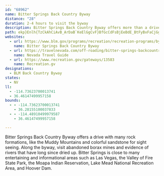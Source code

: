```yaml
---
id: "68962"
name: Bitter Springs Back Country Byway
distance: "28"
duration: 2-4 hours to visit the byway
description: Bitter Springs Back Country Byway offers more than a drive with many rock formations, like the Muddy Mountains and colorful sandstone for sightseeing.
path: ekp}Enlh{TzCkAhCiAvB_ArDaB`KeElGgCvF}BfGcCdFsBjEeBdE_BtFyBxFaCjGgCbLqEhJuDnJaEtF_ClF_C|FgClHyCnGeC~GmCdHqClFsBpGiCpGaCxFwBxIaDpFsBdHcCdIsC`A[r@Mz@Mb@K\KLENGPKpCeA~@[pAi@jBs@pBw@~Am@bEiBpDeBNKRObCkAPQPOROPMZOhGkCzB}@bDmAtAi@z@]zA}@rCeBnAs@ZQRM^_@rBiBdAcA\YPOTIb@SRKXWPOVQTURYhBkDzBeE`CmEjBiDlCuEdD}FrCwE~BwDjA_Bn@u@h@o@X]P[JYPs@Ta@R]N]Ha@Lk@FYLQb@m@l@u@l@e@d@Wd@IPEJETONOLQLa@Po@L]N]NQVOd@Q^KN@\ITIh@MX?P@RBLHLJPVNTLTNJ\RZFd@Jj@Jd@?jAKdAKd@IRGJAL?R?T?XEd@OZKVOZMRIJILSLG\Kp@U\GPAZ@^BZ?VANCLIRSLQJKHIHA^Ch@KZKn@Wv@a@l@[TQRMR?L?LMJILAFGP_@LWJKDML_@F_@H[Fc@Da@Bk@DwAFcB?i@Gu@Cy@A]@WBWB]?YB]?a@B]FUJe@FSDO?Q@[@W@U@QFYHWDODON]Te@P]FKHGHEd@KRIFKHOBQBUASCoAEu@?s@Hu@H_@H]PSTIJARDJHHN?ZAR?V?VN^Z`@PNLDRETSZk@`@m@Zc@LQJCHAZ@^NHHPN\t@T\JDP?NIFUBUC]C_@A[BQHGJ?\^^n@X`@NRHHD@FADCRULMRUTYHQFQHYHYJMLKLMXMXKPMTULSRYV]Xc@LM\Wr@g@bAo@d@]hA{@l@e@d@a@T_@PYJKHIHEL?HBFBDJDL@N?ZBLDJFJPLL@LAXEPK^c@f@o@j@kAl@gA\o@d@y@R[p@{@l@k@RYT]JMJKTKPCPEPCHCHIRMNKLINS^s@\q@\q@RYV]Re@Re@Ve@RYZUXQRAPAf@Of@MRAHDFFLF`@TT\RXPVZ`@R^Hd@Hp@@v@H^Nh@Rh@JXH\Jv@H`@DPFLHHPJ`@LLDLFTDN@NJXLXJVFf@D^@ZBVGTSPMNIPCN?JHXRNPXPPFHJHRHb@Jv@BLFPZj@b@j@RVLHLDR@PCTGPAP?LFNHl@j@d@`@p@d@XRLJLPL`@J^JLHFx@Zr@RNBTBp@BrAGlACp@@P?PE`@OVM\OVUNCP?PDHJJNJLRJRHVFPJPNFJJJJBPBPGNGRMNONKTITINERAR@VHLFHHLNHNHJFBPBLAPGRKVWR[\o@FGHEr@_@HIRSLOLKLKDGJ]HUFOHMTQZINERGP@h@JTBj@Bf@@^AVA\O\Sv@e@`As@NMDEDQLk@TaA^_BHe@Lk@JMPGT?X?XFPJ`@LTJj@Rd@JT?VE\MLEJ?H@J@b@IZKHGHKNINIVMPKPKJILAL?P?TCN?J@NDLFNJHFNBX?b@Bb@BLCHCNKJKLYFO?SAQEKCMGQCW@OFGNBN@^@d@BVBJ?JAPGLIPWPWNS\[RQZYZYZOTILKREVMJKHKHGJEL?HDHFNBTFL@^CPA`@HTJXB`@JJ?JCNSLONQV]HQHEHEPIVOJCNAR?PETGRINMNS@MAIOUWUOSGQCOASDQBKHGPGZM`@KXEPILG^Y\YRMRQ\_@RYTa@LWHKXYPUHOR]JOHIJKROJEHIHIRa@Xq@Rk@\s@LYXm@PYJMJKTQNEb@M|@Ob@Ob@S`@WXa@`@_AJYBYLe@P}@VeALg@DOVq@n@eB`@_A`@aAb@iAXq@V{@P{@Jw@DY?s@AsAIiDG}BKkBC{@?_@?s@ByA?S?K?S@QB]@UDOBW@U@UFKF]LeADy@HcAHy@Bk@?Y@_@BUFk@T{@HYRm@JUHMn@q@d@i@ZWX_@Ve@X]d@i@^a@LOZUb@c@`@a@h@k@\a@JQDSHUBWAO?SDKh@_@~@o@JIFSFUBUD]Bc@H[Ha@D[@W?SGc@IWGe@E]A[?a@@_@Hq@He@Dk@@m@BmA?_@Bo@BWBSJi@Ns@F]@Q@O?UDOLYHSBKDSLU^c@FODO?]?a@?o@?Q@KDMTYHMJUDg@B[@SF]@OBUCQIg@Ea@Go@EWCOGc@Ga@CWAQ@]@g@Bk@Dg@Ha@Nu@V}@\eATq@Xy@Pe@H[Je@Jm@Hg@@O?UAW?QBQHq@Hi@Da@Da@BS@OBMDOBO?]?]AY?W@OH]@Q@O?[BSDM@Q@KDIJO~A_D^YRCPWLOAI?UDYDWJm@FW?YBQBMJGDQHk@RkBJcALq@Bi@BU@MJGb@s@Jm@Fu@Bk@DSVYVYl@{@Nc@FYJc@Xk@v@}@l@q@NUP_@d@i@Xk@f@k@n@u@n@[\U`Ay@h@q@h@wAr@sBt@}B^{BXcDHqBSyBm@aDAm@LgDP_D@eAH_ADg@NeBVeCFmADyAEuA?u@@{ANiB^iCNeA?i@GaAEs@c@_B_@_As@mB[}@e@_B]yAYeBI_BHyBd@cBTkAReB?qBCaCJmAX_BF}AJkBTaBViBT_BEeAO{@Me@Gq@?u@NmAJw@n@sB\eATq@X[\QdA_@p@SNUR]b@cAZo@\U^Ib@Sl@e@f@s@X[h@aA|@oA|@gAbAeAt@m@^c@`Ay@t@gAf@}@Pa@Dc@@]De@Tk@RQr@k@lAMdAI`AWnAYj@U|@[xAm@tAWr@IjAQr@@TC\MV?ZBTETCf@B`@Hf@@j@B\Ed@KZI`@EV@l@Ad@Hl@En@Gh@Kd@Ev@?l@JlA^f@Tl@V`@LXEPIVWd@_@VOp@Ot@Gr@CREV?hAVn@X`Ah@d@^~@d@lABjBJxAFvAG^Bd@F`@N^Fl@Hv@Xr@NbAKp@KTKJKRIv@k@X_@v@q@n@c@`@c@`@a@l@g@h@[bA[`A[pAGvA?V@VG`@Ft@?ZGJMX]t@cAb@}@^eARk@Js@Pk@Xk@l@m@p@m@RYn@aA\k@N]BSHi@La@\q@Xk@Pq@`@kBLy@Aa@A_@Iq@OaAEa@Aa@@a@Jc@v@kAz@sALa@@Y@u@Nm@^q@Vi@N_@JWVg@NML_@RQXMXc@Tc@NYDa@Fc@Ji@Js@Dc@P{@Z{ARuAHiAHeAR{AZy@Xi@XsAl@}CVaA\mAVk@\WdA[\Af@G|@Ux@[r@WRQPWZi@Ng@d@_BZqBv@mEz@mDn@kBl@oAbAiBdAkAr@q@z@cAh@u@N_@Ve@b@}@v@}AbAqBbA_B^w@Je@VcCTmCT_BRk@d@cBf@}ALyA?aAc@mBoAyEc@_C?eB?{BKsB?yAKsBHeBBg@Gk@a@sBc@iBGc@Au@UwBM}AOwA_@mAUy@Go@?gAFq@Lk@r@gBPs@HWB_@?]E[S]Qo@Ao@Co@GeADg@JgAH_A@s@E]Ky@I}@?gAHg@PiB\yA^wAPu@No@Fs@Ca@OWIg@Go@?c@EuAMcAOmAc@gA_@k@[YI[]wBIe@EeAC}AVyAd@iB|AwGBc@G{@BqAFcBLqBJyBT_AEYEWASH_@t@oCb@aDZ{BHs@Jq@TeAR[\YlDiBj@[XS^_@tByArAaAhAqB|@wANaACaBIy@Nk@L{@N{@Lg@R]d@Q`@[PeAFmBRwBNiBJ_CFqBJqA?yACyASwA[mBMYM[EW?_@Ae@u@wEMc@Kq@QWMWEWg@kBYuASu@sBuDQ]M[GUYe@i@y@M]_@o@WKUEKGA_@Ay@@q@DaB?s@Ie@k@qAc@q@Ui@Sk@G]W]QWQ]M[WUo@i@k@c@c@U]KW]i@}@q@cAo@y@i@y@a@k@]g@ESOy@Oy@Qi@_@g@_@_@QQi@{@_@k@W_@Y]U[MOMc@Q]Sk@]g@_@o@KWI[Is@M_ACY@_@BWFUNYF[Di@?e@Eo@IqACmAEkAAeAIs@Qs@]cAm@{AWw@_@cAo@_A]WSMmAe@y@c@]K]CU@WI[Qa@Ia@OY_@Se@Wq@Yg@]e@YS[K[@g@HcA?}@M_@Ue@[]Oa@WQSGQAKDy@?_ACq@Mq@Oi@ISSYGYSy@Ww@Q[Q_@[i@e@UgAQsAKw@U[K[Yc@_@o@s@g@q@_@Yi@a@o@a@_Ai@WOSYIOeAaAoAcAgAo@qAi@mBm@iBa@c@De@Zk@Po@R[Dc@RSJW@a@Am@?eBLqADiABaA@[GgAYu@Ck@Aa@GSGOOGW?YDq@Eu@Ba@@S
websites:
  - url: https://www.blm.gov/programs/recreation/recreation-programs/byways/nevada
    name: Bitter Springs Back Country Byway
  - url: https://travelnevada.com/off-roading/bitter-springs-backcountry-byway/
    name: Nevada Travel Guide
  - url: https://www.recreation.gov/gateways/13583
    name: Recreation.gv
designations:
  - BLM Back Country Byway
states:
  - NV
ll:
  - -114.73623700013741
  - 36.46147499957158
bounds:
  - - -114.73623700013741
    - 36.28155100037833
  - - -114.48910499979587
    - 36.46147499957158

---
```


Bitter Springs Back Country Byway offers a drive with many rock formations, like the Muddy Mountains and colorful sandstone for sight seeing.  Along the byway, visit abandoned borax mines and evidence of rivers that have long since dried up.  Bitter Springs is close to many entertaining and informational areas such as Las Vegas, the Valley of Fire State Park, the Moapa Indian Reservation, Lake Mead National Recreation Area, and Hoover Dam.
